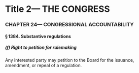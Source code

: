 
# Title 2— THE CONGRESS
### CHAPTER 24— CONGRESSIONAL ACCOUNTABILITY
#### § 1384. Substantive regulations
##### (f) Right to petition for rulemaking

Any interested party may petition to the Board for the issuance, amendment, or repeal of a regulation.

